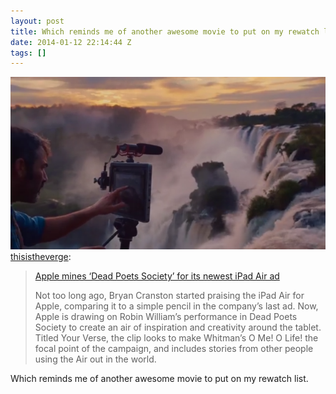 ```yaml
---
layout: post
title: Which reminds me of another awesome movie to put on my rewatch list.
date: 2014-01-12 22:14:44 Z
tags: []
---
```

![](/media/2014/01/73134822360.png)
[thisistheverge](http://thisistheverge.tumblr.com/post/73130786003/apple-mines-dead-poets-society-for-its-newest):

> [Apple mines ‘Dead Poets Society’ for its newest iPad Air ad](http://www.theverge.com/2014/1/12/5301622/apple-mines-dead-poets-society-for-its-newest-ipad-air-ad)
> 
> Not too long ago, Bryan Cranston started praising the iPad Air for Apple, comparing it to a simple pencil in the company’s last ad. Now, Apple is drawing on Robin William’s performance in Dead Poets Society to create an air of inspiration and creativity around the tablet. Titled Your Verse, the clip looks to make Whitman’s O Me! O Life! the focal point of the campaign, and includes stories from other people using the Air out in the world. 

Which reminds me of another awesome movie to put on my rewatch list.
